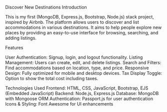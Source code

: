 Discover New Destinations
Introduction

This is my first (MongoDB, Express.js, Bootstrap, Node.js) stack project, inspired by Airbnb. 
The platform allows users to discover and list accommodations in various destinations.
It aims to help people explore new places by providing an easy-to-use interface for browsing, searching, and adding listings.

Features

User Authentication: Signup, login, and logout functionality.
Listing Management: Users can create, edit, and delete listings.
Search and Filters: Find accommodations based on location, type, and price.
Responsive Design: Fully optimized for mobile and desktop devices.
Tax Display Toggle: Option to show the total cost including taxes.

Technologies Used
Frontend: HTML, CSS, JavaScript, Bootstrap, EJS (Embedded JavaScript)
Backend: Node.js, Express.js
Database: MongoDB with Mongoose ORM
Authentication: Passport.js for user authentication
Icons & Styling: Font Awesome for UI enhancements
